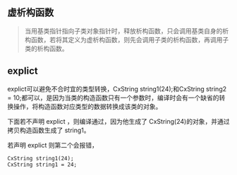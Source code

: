 ## 虚析构函数

> 当用基类指针指向子类对象指针时，释放析构函数，只会调用基类自身的析构函数，若将其定义为虚析构函数，则先会调用子类的析构函数，再调用子类的析构函数。

## explict
  
 explict可以避免不合时宜的类型转换，CxString  string1(24);和CxString string2 = 10;都可以，是因为当类的构造函数只有一个参数时，编译时会有一个缺省的转换操作，将构造函数对应类型的数据转换成该类的对象。

 下面若不声明 explict ，则编译通过，因为他生成了 CxString(24)的对象，并通过拷贝构造函数生成了 string1。
 
 若声明 explict 则第二个会报错，

 ```
 CxString string1(24);
 CxString string1 = 24;
 ```